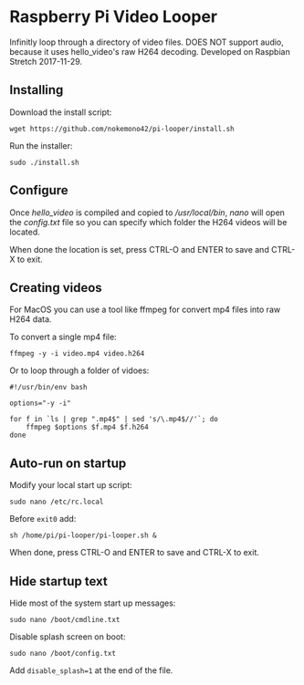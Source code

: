 

# Raspberry Pi Video Looper

Infinitly loop through a directory of video files. DOES NOT support audio, because it uses hello_video's raw H264 decoding. Developed on Raspbian Stretch 2017-11-29.

## Installing
Download the install script:
```
wget https://github.com/nokemono42/pi-looper/install.sh
```

Run the installer:
```
sudo ./install.sh
```

## Configure
Once *hello_video* is compiled and copied to */usr/local/bin*, *nano* will open the *config.txt* file so you can specify which folder the H264 videos will be located.

When done the location is set, press CTRL-O and ENTER to save and CTRL-X to exit.

## Creating videos
For MacOS you can use a tool like ffmpeg for convert mp4 files into raw H264 data.

To convert a single mp4 file:
```
ffmpeg -y -i video.mp4 video.h264
```

Or to loop through a folder of vidoes:

```
#!/usr/bin/env bash

options="-y -i"

for f in `ls | grep ".mp4$" | sed 's/\.mp4$//'`; do
	ffmpeg $options $f.mp4 $f.h264
done
```

## Auto-run on startup
Modify your local start up script:
```
sudo nano /etc/rc.local
```

Before ``exit0`` add:
```
sh /home/pi/pi-looper/pi-looper.sh &
```
When done, press CTRL-O and ENTER to save and CTRL-X to exit.

## Hide startup text
Hide most of the system start up messages:
```
sudo nano /boot/cmdline.txt
```

Disable splash screen on boot:
```
sudo nano /boot/config.txt
```
Add ``disable_splash=1`` at the end of the file.